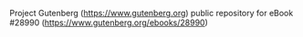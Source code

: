 Project Gutenberg (https://www.gutenberg.org) public repository for eBook #28990 (https://www.gutenberg.org/ebooks/28990)
